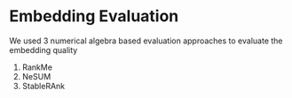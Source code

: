# Embedding Evaluation

We used 3 numerical algebra based evaluation approaches to evaluate the embedding quality
1. RankMe
2. NeSUM
3. StableRAnk
